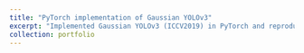 ```yaml
---
title: "PyTorch implementation of Gaussian YOLOv3"
excerpt: "Implemented Gaussian YOLOv3 (ICCV2019) in PyTorch and reproduced the performance of the original Darknet implementation<br/><img src='/images/portfolio/gaussian_yolov3_01.png'>"
collection: portfolio
---
```


